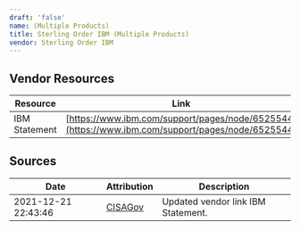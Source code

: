 ```yaml
---
draft: 'false'
name: (Multiple Products)
title: Sterling Order IBM (Multiple Products)
vendor: Sterling Order IBM
---
```


## Vendor Resources
| Resource | Link |
| --- | --- |
| IBM Statement | [https://www.ibm.com/support/pages/node/6525544](https://www.ibm.com/support/pages/node/6525544) |



## Sources
| Date | Attribution | Description |
| --- | --- | --- |
| 2021-12-21 22:43:46 | [CISAGov](https://raw.githubusercontent.com/cisagov/log4j-affected-db/develop/README.md) | Updated vendor link IBM Statement.  |

